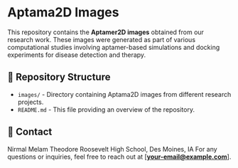 # Aptama2D Images

This repository contains the **Aptamer2D images** obtained from our research work. These images were generated as part of various computational studies involving aptamer-based simulations and docking experiments for disease detection and therapy.

## 📁 Repository Structure
- `images/` - Directory containing Aptama2D images from different research projects.
- `README.md` - This file providing an overview of the repository.

## 📧 Contact
Nirmal Melam
Theodore Roosevelt High School, Des Moines, IA 
For any questions or inquiries, feel free to reach out at [**your-email@example.com**].
